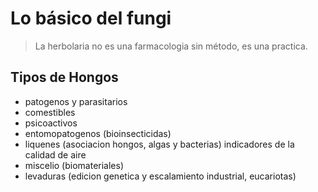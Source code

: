 # Lo básico del fungi

> La herbolaria no es una farmacologia sin método, es una practica.

## Tipos de Hongos

- patogenos y parasitarios
- comestibles
- psicoactivos
- entomopatogenos (bioinsecticidas)
- liquenes (asociacion hongos, algas y bacterias)
    indicadores de la calidad de aire
- miscelio (biomateriales)
- levaduras (edicion genetica y escalamiento industrial, eucariotas)
